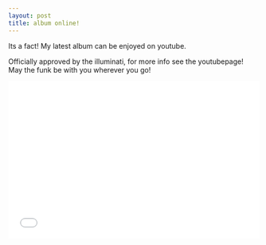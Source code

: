 ```yaml
---
layout: post
title: album online!
---
```

Its a fact! My latest album can be enjoyed on youtube.

Officially approved by the illuminati, for more info see the youtubepage! 
May the funk be with you wherever you go!

<iframe allowfullscreen="" frameborder="0" height="315" src="//www.youtube.com/embed/eEVKgcekHi4" width="100%">
</iframe>
